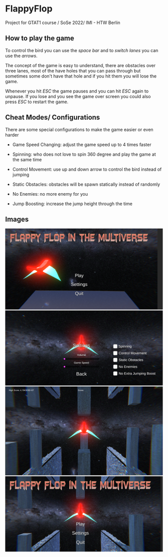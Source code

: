 # FlappyFlop

Project for GTAT1 course / SoSe 2022/ IMI - HTW Berlin

## How to play the game
To control the bird you can use the *space bar* and to *switch lanes* you can use the *arrows*.

The concept of the game is easy to understand, there are obstacles over three lanes, most of the have holes that you can pass through but sometimes some don't have 
that hole and if you hit them you will lose the game. 

Whenever you hit *ESC* the game pauses and you can hit *ESC* again to unpause. 
If you lose and you see the game over screen you could also press *ESC* to restart the game. 

## Cheat Modes/ Configurations
There are some special configurations to make the game easier or even harder

 - Game Speed Changing: adjust the game speed up to 4 times faster
 
 - Spinning:            who does not love to spin 360 degree and play the game at the same time

 - Control Movement:    use up and down arrow to control the bird instead of jumping

 - Static Obstacles:    obstacles will be spawn statically instead of randomly

 - No Enemies:          no more enemy for you

 - Jump Boosting:       increase the jump height through the time
 
## Images 
![Menu](Assets/Image/Menu.PNG)
![Settings](Assets/Image/Settings.PNG)
![Dark Scene](Assets/Image/Dark.PNG)
![Pausing the game](Assets/Image/Pause.PNG)
